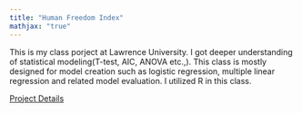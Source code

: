 ```yaml
---
title: "Human Freedom Index"
mathjax: "true"
---
```


This is my class porject at Lawrence University. I got deeper understanding of statistical modeling(T-test, AIC, ANOVA etc.,). This class is mostly designed for model creation such as logistic regression, multiple linear regression and related model evaluation. I utilized R in this class. 


<p><a href="/images/Hayashi_Yuta.RMD.pdf">Project Details</a></p>
